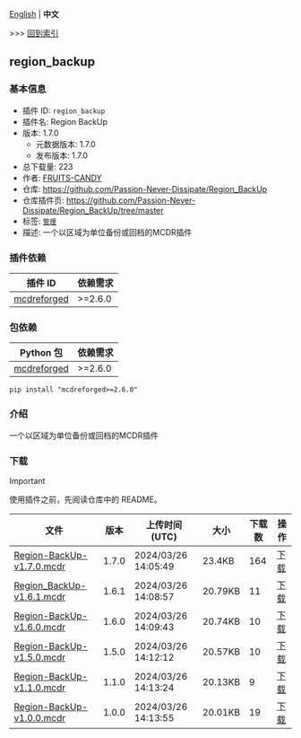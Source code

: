 [English](readme.md) | **中文**

\>\>\> [回到索引](/readme-zh_cn.md)

## region_backup

### 基本信息

- 插件 ID: `region_backup`
- 插件名: Region BackUp
- 版本: 1.7.0
  - 元数据版本: 1.7.0
  - 发布版本: 1.7.0
- 总下载量: 223
- 作者: [FRUITS-CANDY](https://github.com/FRUITS-CANDY)
- 仓库: https://github.com/Passion-Never-Dissipate/Region_BackUp
- 仓库插件页: https://github.com/Passion-Never-Dissipate/Region_BackUp/tree/master
- 标签: [`管理`](/labels/management/readme-zh_cn.md)
- 描述: 一个以区域为单位备份或回档的MCDR插件

### 插件依赖

| 插件 ID | 依赖需求 |
| --- | --- |
| [mcdreforged](https://github.com/Fallen-Breath/MCDReforged) | \>=2.6.0 |

### 包依赖

| Python 包 | 依赖需求 |
| --- | --- |
| [mcdreforged](https://pypi.org/project/mcdreforged) | \>=2.6.0 |

```
pip install "mcdreforged>=2.6.0"
```

### 介绍

一个以区域为单位备份或回档的MCDR插件
### 下载

> [!IMPORTANT]
> 使用插件之前，先阅读仓库中的 README。

| 文件 | 版本 | 上传时间 (UTC) | 大小 | 下载数 | 操作 |
| --- | --- | --- | --- | --- | --- |
| [Region-BackUp-v1.7.0.mcdr](https://github.com/Passion-Never-Dissipate/Region_BackUp/releases/tag/v1.7.0) | 1.7.0 | 2024/03/26 14:05:49 | 23.4KB | 164 | [下载](https://github.com/Passion-Never-Dissipate/Region_BackUp/releases/download/v1.7.0/Region-BackUp-v1.7.0.mcdr) |
| [Region_BackUp-v1.6.1.mcdr](https://github.com/Passion-Never-Dissipate/Region_BackUp/releases/tag/v1.6.1) | 1.6.1 | 2024/03/26 14:08:57 | 20.79KB | 11 | [下载](https://github.com/Passion-Never-Dissipate/Region_BackUp/releases/download/v1.6.1/Region_BackUp-v1.6.1.mcdr) |
| [Region-BackUp-v1.6.0.mcdr](https://github.com/Passion-Never-Dissipate/Region_BackUp/releases/tag/v1.6.0) | 1.6.0 | 2024/03/26 14:09:43 | 20.74KB | 10 | [下载](https://github.com/Passion-Never-Dissipate/Region_BackUp/releases/download/v1.6.0/Region-BackUp-v1.6.0.mcdr) |
| [Region-BackUp-v1.5.0.mcdr](https://github.com/Passion-Never-Dissipate/Region_BackUp/releases/tag/v1.5.0) | 1.5.0 | 2024/03/26 14:12:12 | 20.57KB | 10 | [下载](https://github.com/Passion-Never-Dissipate/Region_BackUp/releases/download/v1.5.0/Region-BackUp-v1.5.0.mcdr) |
| [Region-BackUp-v1.1.0.mcdr](https://github.com/Passion-Never-Dissipate/Region_BackUp/releases/tag/v1.1.0) | 1.1.0 | 2024/03/26 14:13:24 | 20.13KB | 9 | [下载](https://github.com/Passion-Never-Dissipate/Region_BackUp/releases/download/v1.1.0/Region-BackUp-v1.1.0.mcdr) |
| [Region-BackUp-v1.0.0.mcdr](https://github.com/Passion-Never-Dissipate/Region_BackUp/releases/tag/v1.0.0) | 1.0.0 | 2024/03/26 14:13:55 | 20.01KB | 19 | [下载](https://github.com/Passion-Never-Dissipate/Region_BackUp/releases/download/v1.0.0/Region-BackUp-v1.0.0.mcdr) |

